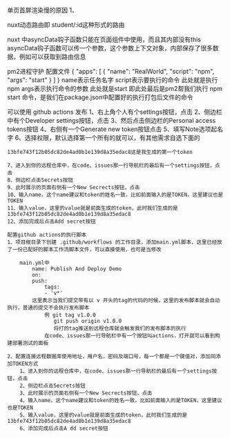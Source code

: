 单页首屏渲染慢的原因
    1、



nuxt动态路由即   student/:id这种形式的路由


nuxt 中asyncData钩子函数只能在页面组件中使用，而且其内部没有this
    asyncData钩子函数可以传一个参数，这个参数上下文对象，内部保存了很多数据，例如可以获取到路由信息

pm2进程守护 配置文件
    {
        "apps": [
            {
            "name": "RealWorld",
            "script": "npm",
            "args": "start"
            }
        ]
    }
    name表示任务名字
    script表示要执行的命令 此处就是执行npm
    args表示执行命令的参数 此处就是start
    即此处最后是pm2帮我们执行 npm start 命令，是我们在package.json中配置好的执行打包后文件的命令


可以使用 github actions 发布
    1、右上角个人有个settings按钮，点击
    2、侧边栏中有个Developer settings按钮，点击
    3、然后点击侧边栏的Personal access tokens按钮
    4、右侧有一个Generate new token按钮点击
    5、填写Note选项起名字
    6、选择权限，默认选择第一个所有的就可以，有其他需求自选下面的

    13bfe743f12b05dc82de4ad0b1e139d8a35edac8这是我生成的第一个token

    7、进入到你的远程仓库中，在code、issues那一行导航栏的最后有一个settings按钮，点击
    8、侧边栏点击Secrets按钮
    9、此时展示的页面右侧有一个New Secrects按钮，点击 
    10、输入name，这个name建议和token的姓名一致，比如前面输入的是TOKEN，这里建议也是TOKEN
    11、输入value，这里的value就是前面生成的token，此时我们生成的是13bfe743f12b05dc82de4ad0b1e139d8a35edac8
    12、添加完成后点击Add secret按钮

    配置github actions的执行脚本
    1、项目根目录下创建 .github/workflows 的工作目录，添加main.yml脚本，这里已经放了一份已配好的脚本工作流脚本文件，可以直接使用，也可是当修改

        main.yml中
            name: Publish And Deploy Demo
            on:
            push:
                tags:
                - 'v*'
            这里表示当我们提交带有以 v 开头的tag的代码的时候，这里的发布脚本就会自动执行，普通的提交不会执行发布脚本
                例 git tag v1.0.0
                   git push origin v1.0.0
                   将打的tag推送到远程仓库就会触发我们的发布脚本的执行
                在code、issues那一行导航栏中有一个按钮叫actions，打开就可以看到构建部署测试的面板

    2、配置连接远程数据库使用地址，用户名，密码及端口号，每一个都是一个键值对，添加同添加TOKEN方式
        1、进入到你的远程仓库中，在code、issues那一行导航栏的最后有一个settings按钮，点击
        2、侧边栏点击Secrets按钮
        3、此时展示的页面右侧有一个New Secrects按钮，点击 
        4、输入name，这个name建议和token的姓名一致，比如前面输入的是TOKEN，这里建议也是TOKEN
        5、输入value，这里的value就是前面生成的token，此时我们生成的是13bfe743f12b05dc82de4ad0b1e139d8a35edac8
        6、添加完成后点击A dd secret按钮
